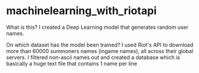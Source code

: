 # machinelearning_with_riotapi
What is this?
I created a Deep Learning model that generates random user names. 

On which dataset has the model been trained?
I used Riot's API to download more than 60000 summoners names (ingame names), all across
their global servers. I filtered non-ascii names out and created a database which is 
basically a huge text file that contains 1 name per line


